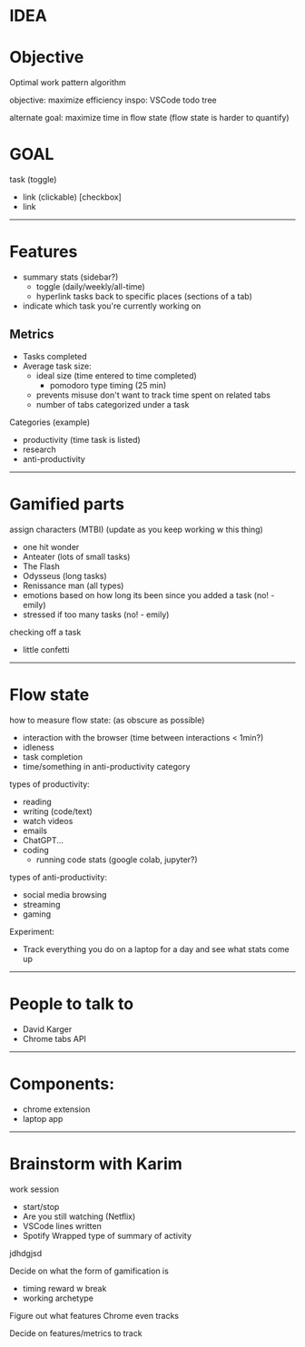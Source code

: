 # IDEA

# Objective
Optimal work pattern algorithm

objective: maximize efficiency
inspo: VSCode todo tree

alternate goal: maximize time in flow state (flow state is harder to quantify)

# GOAL

task (toggle)
- link (clickable)  [checkbox]
- link
 
----------------------------------------------

# Features

- summary stats (sidebar?)
    - toggle (daily/weekly/all-time)
    - hyperlink tasks back to specific places (sections of a tab)
- indicate which task you're currently working on

## Metrics
- Tasks completed
- Average task size:
    - ideal size (time entered to time completed)
        - pomodoro type timing (25 min)
    - prevents misuse don't want to track time spent on related tabs
    - number of tabs categorized under a task

Categories (example)
- productivity (time task is listed)
- research
- anti-productivity

 ----------------------------------------------

# Gamified parts

assign characters (MTBI) (update as you keep working w this thing)
- one hit wonder
- Anteater (lots of small tasks)
- The Flash 
- Odysseus (long tasks)
- Renissance man (all types)
- emotions based on how long its been since you added a task (no! - emily)
- stressed if too many tasks (no! - emily)

checking off a task
- little confetti

 ----------------------------------------------

# Flow state

how to measure flow state: (as obscure as possible)
- interaction with the browser (time between interactions < 1min?)
- idleness
- task completion
- time/something in anti-productivity category

types of productivity:
- reading
- writing (code/text)
- watch videos
- emails
- ChatGPT...
- coding
    - running code stats (google colab, jupyter?)
        

types of anti-productivity:
- social media browsing
- streaming
- gaming

Experiment:
- Track everything you do on a laptop for a day and see what stats come up

----------------------------------------------

# People to talk to
- David Karger
- Chrome tabs API

----------------------------------------------

# Components:
- chrome extension 
- laptop app

----------------------------------------------

# Brainstorm with Karim
work session
- start/stop
- Are you still watching (Netflix)
- VSCode lines written
- Spotify Wrapped type of summary of activity

<!-- TODO -->jdhdgjsd
Decide on what the form of gamification is
- timing reward w break
- working archetype

Figure out what features Chrome even tracks

Decide on features/metrics to track
